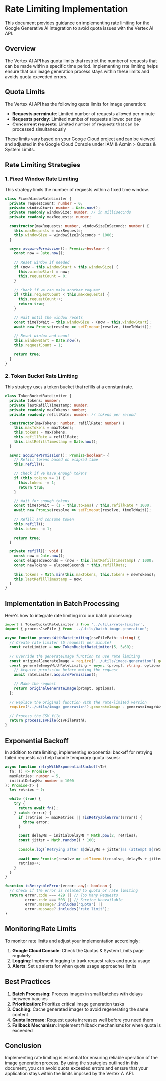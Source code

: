# Rate Limiting Implementation

This document provides guidance on implementing rate limiting for the Google Generative AI integration to avoid quota issues with the Vertex AI API.

## Overview

The Vertex AI API has quota limits that restrict the number of requests that can be made within a specific time period. Implementing rate limiting helps ensure that our image generation process stays within these limits and avoids quota exceeded errors.

## Quota Limits

The Vertex AI API has the following quota limits for image generation:

- **Requests per minute**: Limited number of requests allowed per minute
- **Requests per day**: Limited number of requests allowed per day
- **Concurrent requests**: Limited number of requests that can be processed simultaneously

These limits vary based on your Google Cloud project and can be viewed and adjusted in the Google Cloud Console under IAM & Admin > Quotas & System Limits.

## Rate Limiting Strategies

### 1. Fixed Window Rate Limiting

This strategy limits the number of requests within a fixed time window.

```typescript
class FixedWindowRateLimiter {
  private requestCount: number = 0;
  private windowStart: number = Date.now();
  private readonly windowSize: number; // in milliseconds
  private readonly maxRequests: number;

  constructor(maxRequests: number, windowSizeInSeconds: number) {
    this.maxRequests = maxRequests;
    this.windowSize = windowSizeInSeconds * 1000;
  }

  async acquirePermission(): Promise<boolean> {
    const now = Date.now();
    
    // Reset window if needed
    if (now - this.windowStart > this.windowSize) {
      this.windowStart = now;
      this.requestCount = 0;
    }
    
    // Check if we can make another request
    if (this.requestCount < this.maxRequests) {
      this.requestCount++;
      return true;
    }
    
    // Wait until the window resets
    const timeToWait = this.windowSize - (now - this.windowStart);
    await new Promise(resolve => setTimeout(resolve, timeToWait));
    
    // Reset window and count
    this.windowStart = Date.now();
    this.requestCount = 1;
    
    return true;
  }
}
```

### 2. Token Bucket Rate Limiting

This strategy uses a token bucket that refills at a constant rate.

```typescript
class TokenBucketRateLimiter {
  private tokens: number;
  private lastRefillTimestamp: number;
  private readonly maxTokens: number;
  private readonly refillRate: number; // tokens per second

  constructor(maxTokens: number, refillRate: number) {
    this.maxTokens = maxTokens;
    this.tokens = maxTokens;
    this.refillRate = refillRate;
    this.lastRefillTimestamp = Date.now();
  }

  async acquirePermission(): Promise<boolean> {
    // Refill tokens based on elapsed time
    this.refill();
    
    // Check if we have enough tokens
    if (this.tokens >= 1) {
      this.tokens -= 1;
      return true;
    }
    
    // Wait for enough tokens
    const timeToWait = (1 - this.tokens) / this.refillRate * 1000;
    await new Promise(resolve => setTimeout(resolve, timeToWait));
    
    // Refill and consume token
    this.refill();
    this.tokens -= 1;
    
    return true;
  }

  private refill(): void {
    const now = Date.now();
    const elapsedSeconds = (now - this.lastRefillTimestamp) / 1000;
    const newTokens = elapsedSeconds * this.refillRate;
    
    this.tokens = Math.min(this.maxTokens, this.tokens + newTokens);
    this.lastRefillTimestamp = now;
  }
}
```

## Implementation in Batch Processing

Here's how to integrate rate limiting into our batch processing:

```typescript
import { TokenBucketRateLimiter } from '../utils/rate-limiter';
import { processCsvFile } from '../utils/batch-image-generation';

async function processWithRateLimiting(csvFilePath: string) {
  // Create rate limiter (5 requests per minute)
  const rateLimiter = new TokenBucketRateLimiter(5, 5/60);
  
  // Override the generateImage function to use rate limiting
  const originalGenerateImage = require('../utils/image-generation').generateImage;
  const generateImageWithRateLimiting = async (prompt: string, options = {}) => {
    // Acquire permission before making the request
    await rateLimiter.acquirePermission();
    
    // Make the request
    return originalGenerateImage(prompt, options);
  };
  
  // Replace the original function with the rate-limited version
  require('../utils/image-generation').generateImage = generateImageWithRateLimiting;
  
  // Process the CSV file
  return processCsvFile(csvFilePath);
}
```

## Exponential Backoff

In addition to rate limiting, implementing exponential backoff for retrying failed requests can help handle temporary quota issues:

```typescript
async function retryWithExponentialBackoff<T>(
  fn: () => Promise<T>,
  maxRetries: number = 5,
  initialDelayMs: number = 1000
): Promise<T> {
  let retries = 0;
  
  while (true) {
    try {
      return await fn();
    } catch (error) {
      if (retries >= maxRetries || !isRetryableError(error)) {
        throw error;
      }
      
      const delayMs = initialDelayMs * Math.pow(2, retries);
      const jitter = Math.random() * 100;
      
      console.log(`Retrying after ${delayMs + jitter}ms (attempt ${retries + 1}/${maxRetries})...`);
      
      await new Promise(resolve => setTimeout(resolve, delayMs + jitter));
      retries++;
    }
  }
}

function isRetryableError(error: any): boolean {
  // Check if the error is related to quota or rate limiting
  return error.code === 429 || // Too Many Requests
         error.code === 503 || // Service Unavailable
         error.message?.includes('quota') ||
         error.message?.includes('rate limit');
}
```

## Monitoring Rate Limits

To monitor rate limits and adjust your implementation accordingly:

1. **Google Cloud Console**: Check the Quotas & System Limits page regularly
2. **Logging**: Implement logging to track request rates and quota usage
3. **Alerts**: Set up alerts for when quota usage approaches limits

## Best Practices

1. **Batch Processing**: Process images in small batches with delays between batches
2. **Prioritization**: Prioritize critical image generation tasks
3. **Caching**: Cache generated images to avoid regenerating the same content
4. **Quota Increase**: Request quota increases well before you need them
5. **Fallback Mechanism**: Implement fallback mechanisms for when quota is exceeded

## Conclusion

Implementing rate limiting is essential for ensuring reliable operation of the image generation process. By using the strategies outlined in this document, you can avoid quota exceeded errors and ensure that your application stays within the limits imposed by the Vertex AI API.
